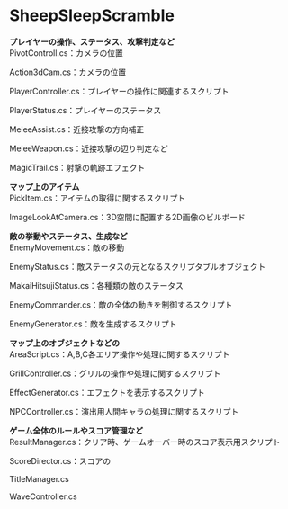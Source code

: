 # SheepSleepScramble

**プレイヤーの操作、ステータス、攻撃判定など**  
PivotControll.cs：カメラの位置

Action3dCam.cs：カメラの位置

PlayerController.cs：プレイヤーの操作に関連するスクリプト

PlayerStatus.cs：プレイヤーのステータス

MeleeAssist.cs：近接攻撃の方向補正

MeleeWeapon.cs：近接攻撃の辺り判定など

MagicTrail.cs：射撃の軌跡エフェクト

**マップ上のアイテム**  
PickItem.cs：アイテムの取得に関するスクリプト

ImageLookAtCamera.cs：3D空間に配置する2D画像のビルボード


**敵の挙動やステータス、生成など**  
EnemyMovement.cs：敵の移動

EnemyStatus.cs：敵ステータスの元となるスクリプタブルオブジェクト

MakaiHitsujiStatus.cs：各種類の敵のステータス

EnemyCommander.cs：敵の全体の動きを制御するスクリプト

EnemyGenerator.cs：敵を生成するスクリプト


**マップ上のオブジェクトなどの**  
AreaScript.cs：A,B,C各エリア操作や処理に関するスクリプト

GrillController.cs：グリルの操作や処理に関するスクリプト

EffectGenerator.cs：エフェクトを表示するスクリプト

NPCController.cs：演出用人間キャラの処理に関するスクリプト


**ゲーム全体のルールやスコア管理など**  
ResultManager.cs：クリア時、ゲームオーバー時のスコア表示用スクリプト

ScoreDirector.cs：スコアの

TitleManager.cs

WaveController.cs
